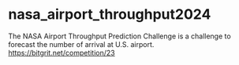# nasa_airport_throughput2024
The NASA Airport Throughput Prediction Challenge is  a challenge to forecast the number of arrival at U.S. airport. https://bitgrit.net/competition/23
